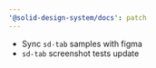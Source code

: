 ```yaml
---
'@solid-design-system/docs': patch
---
```


- Sync `sd-tab` samples with figma
- `sd-tab` screenshot tests update